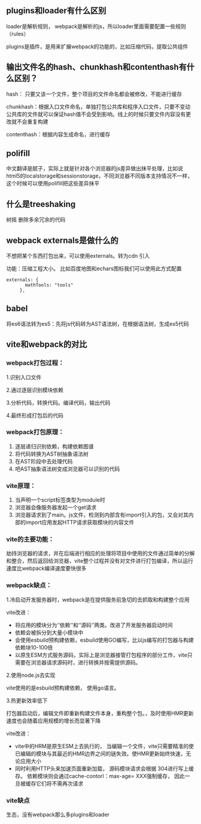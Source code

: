  
## plugins和loader有什么区别

loader是解析规则， webpack是解析的js，所以loader里面需要配置一些规则（rules）

plugins是插件，是用来扩展webpack的功能的，比如压缩代码，提取公共组件

## 输出文件名的hash、chunkhash和contenthash有什么区别？

hash： 只要又该一个文件，整个项目的文件命名都会被修改，不能进行缓存

chunkhash：根据入口文件命名，单独打包公共库和程序入口文件，只要不变动公共库的文件就可以保证hash值不会受到影响。线上的时候只要文件内容没有更改就不会重复构建

contenthash：根据内容生成命名，进行缓存



## polifill

中文翻译是腻子，实际上就是针对各个浏览器的js差异做出抹平处理，比如说html5的localstorage和sessionstorage，不同浏览器不同版本支持情况不一样，这个时候可以使用polifill把这些差异抹平

## 什么是treeshaking

树摇 删除多余冗余的代码

## webpack  externals是做什么的

不想把某个东西打包出来，可以使用externals。转为cdn 引入

功能：压缩工程大小。 比如百度地图和echars图标我们可以使用此方式配置

```
externals: {
       mathTools: "tools"
     },
```

## babel

将es6语法转为es5：先将js代码转为AST语法树，在根据语法树，生成es5代码

## vite和webpack的对比

### webpack打包过程：

1.识别入口文件

2.通过逐层识别模块依赖

3.分析代码，转换代码。编译代码，输出代码

4.最终形成打包后的代码

### webpack打包原理：

1. 逐层递归识别依赖，构建依赖图谱
2. 将代码转换为AST树抽象语法树
3. 在AST阶段中去处理代码
4. 吧AST抽象语法树变成浏览器可以识别的代码

### vite原理：

1. 当声明一个script标签类型为module时
2. 浏览器会像服务器发起一个get请求
3. 浏览器请求到了main。js文件，检测到内部含有import引入的包，又会对其内部的import应用发起HTTP请求获取模块的内容文件

### vite的主要功能：

劫持浏览器的请求，并在后端进行相应的处理将项目中使用的文件通过简单的分解和整合，然后返回给浏览器，vite整个过程并没有对文件进行打包编译，所以运行速度比webpack编译速度要快很多

### webpack缺点：

1.冷启动开发服务器时，webpack是在提供服务前急切的去抓取和构建整个应用

vite改进：

- 将应用的模块分为‘’依赖‘’和‘’源码‘’两类。改进了开发服务器启动时间
- 依赖会被拆分到大量小模块中
- 会使用esbuild预构建依赖，esbuild使用GO编写，比以js编写的打包器与构建依赖块10-100倍
- 以原生ESM方式服务源码，实际上是浏览器接管打包程序的部分工作，vite只需要在浏览器请求源码时，进行转换并按需提供源码。

2.使用node.js去实现

vite使用的是esbuild预构建依赖， 使用go语言。

3.热更新效率低下

  打包器启动后，编辑文件即重新构建文件本身，重构整个包。，及时使用HMR更新速度也会随着应用规模的增长而显著下降

vite改进：

- vite中的HRM是原生ESM上去执行的， 当编辑一个文件，vite只需要精准的使已编辑的模块与其最近的HMR边界之间的链失效。使HMR更新始终快速，无论应用大小
- 同时利用HTTP头来加速页面重新加载， 源码模块请求会根据 304进行写上缓存。 依赖模块则会通过cache-contorl：max-age= XXX强制缓存， 因此一旦被缓存它们将不需再次请求

### vite缺点

生态，没有webpack那么多plugins和loader

